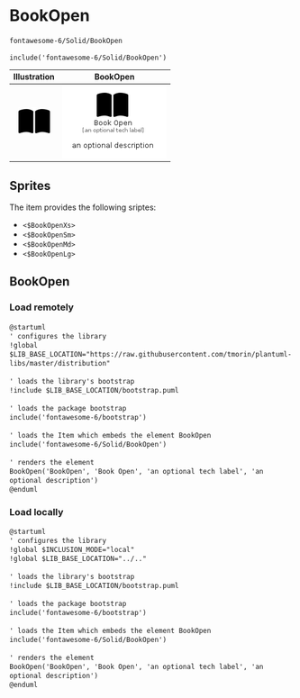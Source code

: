 # BookOpen


```text
fontawesome-6/Solid/BookOpen
```

```text
include('fontawesome-6/Solid/BookOpen')
```



| Illustration | BookOpen |
| :---: | :---: |
| ![illustration for Illustration](../../fontawesome-6/Solid/BookOpen.png) | ![illustration for BookOpen](../../fontawesome-6/Solid/BookOpen.Local.png) |



## Sprites
The item provides the following sriptes:

- `<$BookOpenXs>`
- `<$BookOpenSm>`
- `<$BookOpenMd>`
- `<$BookOpenLg>`





## BookOpen

### Load remotely
```plantuml
@startuml
' configures the library
!global $LIB_BASE_LOCATION="https://raw.githubusercontent.com/tmorin/plantuml-libs/master/distribution"

' loads the library's bootstrap
!include $LIB_BASE_LOCATION/bootstrap.puml

' loads the package bootstrap
include('fontawesome-6/bootstrap')

' loads the Item which embeds the element BookOpen
include('fontawesome-6/Solid/BookOpen')

' renders the element
BookOpen('BookOpen', 'Book Open', 'an optional tech label', 'an optional description')
@enduml
```

### Load locally
```plantuml
@startuml
' configures the library
!global $INCLUSION_MODE="local"
!global $LIB_BASE_LOCATION="../.."

' loads the library's bootstrap
!include $LIB_BASE_LOCATION/bootstrap.puml

' loads the package bootstrap
include('fontawesome-6/bootstrap')

' loads the Item which embeds the element BookOpen
include('fontawesome-6/Solid/BookOpen')

' renders the element
BookOpen('BookOpen', 'Book Open', 'an optional tech label', 'an optional description')
@enduml
```

